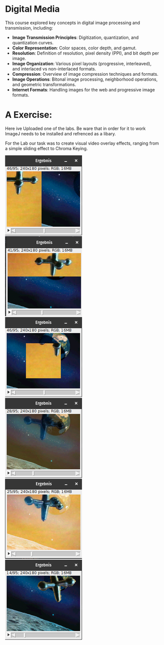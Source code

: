 # Digital Media

This course explored key concepts in digital image processing and transmission, including:

- **Image Transmission Principles**: Digitization, quantization, and quantization curves.
- **Color Representation**: Color spaces, color depth, and gamut.
- **Resolution**: Definition of resolution, pixel density (PPI), and bit depth per image.
- **Image Organization**: Various pixel layouts (progressive, interleaved), and interlaced vs non-interlaced formats.
- **Compression**: Overview of image compression techniques and formats.
- **Image Operations**: Bitonal image processing, neighborhood operations, and geometric transformations.
- **Internet Formats**: Handling images for the web and progressive image formats.

# A Exercise:
Here ive Uploaded one of the labs. Be ware that in order for it to work ImageJ needs to be installed and refrenced as a libary.

For the Lab our task was to create visual video overlay effects, ranging from a simple sliding effect to Chroma Keying.

![](Image1.png)
![](Image2.png)
![](Image3.png)
![](Image4.png)
![](Image5.png)
![](Image6.png)

